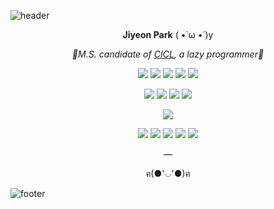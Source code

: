 ![header](https://capsule-render.vercel.app/api?type=wave&color=F7CAC9&height=75&section=header)    

<p align = "center"><b>Jiyeon Park</b> ( •̀ ω •́ )y</p>    

<p align = "center"><i>🐾M.S. candidate of <a href="http://cctl.jnu.ac.kr">CICL</a>, a lazy programmer🐾</i></p>

<p align = "center"> <img src="https://img.shields.io/badge/Research%20Area-F7CAC9?style=for-the-badge&"/> <img src="https://img.shields.io/badge/Channel%20Coding-6A6363?style=flat-square&"/> <img src="https://img.shields.io/badge/Deep%20Learning-6A6363?style=flat-square&"/> <img src="https://img.shields.io/badge/5G%20Communication-6A6363?style=flat-square&"/> <img src="https://img.shields.io/badge/Bioinformatics-6A6363?style=flat-square&"/></p>

<p align = "center"> <img src="https://img.shields.io/badge/Programming%20Language-92A8D1?style=for-the-badge&"/> <img src="https://img.shields.io/badge/c%20-%2300599C.svg?&style=flat-square&logo=c&logoColor=white"/> <img src="https://img.shields.io/badge/c++%20-%2300599C.svg?&style=flat-square&logo=c%2B%2B&ogoColor=white"/> <img src="https://img.shields.io/badge/python%20-%2314354C.svg?&style=flat-square&logo=python&logoColor=white"/> </p>

<p align = "center"><img align="center" src="https://github-readme-stats.vercel.app/api/top-langs/?username=PParkJy&layout=compact&repo=github-readme-stats"/></p>

<p align = "center"> <img src="https://img.shields.io/badge/Interest-F7CAC9?style=for-the-badge&"/> <img src="https://img.shields.io/badge/swift-%23FA7343.svg?&style=flat-square&logo=swift&logoColor=white"/> <img src="https://img.shields.io/badge/r-%23276DC3.svg?&style=flat-square&logo=r&logoColor=white"/> <img src="https://img.shields.io/badge/Linux-15b35b?style=flat-square&logo=Linux&logoColor=white"/> <img src="https://img.shields.io/badge/iOS-000000?style=flat-square&logo=apple&logoColor=white"/> </p>

<p align = "center">—</p>

<p align = "center">ฅ(●'◡'●)ฅ</p>

![footer](https://capsule-render.vercel.app/api?type=wave&color=92A8D1&height=75&section=footer)  







